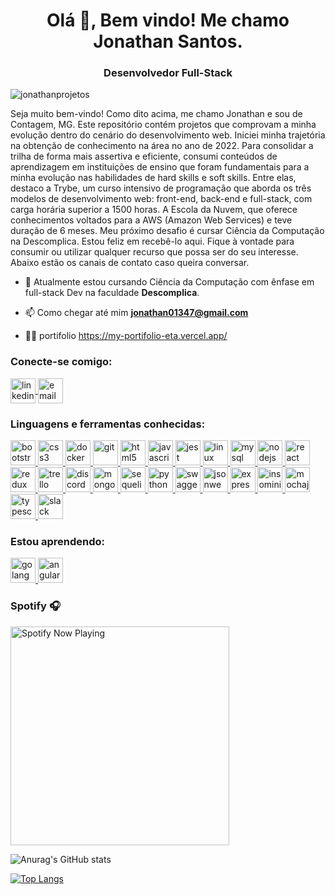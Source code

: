 <h1 align="center">Olá 👋, Bem vindo! Me chamo Jonathan Santos.</h1>
<h3 align="center">Desenvolvedor Full-Stack</h3>

<p align="left"> <img src="https://komarev.com/ghpvc/?username=jonathanprojetos&label=Profile%20views&color=0e75b6&style=flat" alt="jonathanprojetos" /> </p>
<p>
  Seja muito bem-vindo! Como dito acima, me chamo Jonathan e sou de Contagem, MG. Este repositório contém projetos que comprovam a minha evolução dentro do cenário do desenvolvimento web. Iniciei minha trajetória na obtenção de conhecimento na área no ano de 2022. Para consolidar a trilha de forma mais assertiva e eficiente, consumi conteúdos de aprendizagem em instituições de ensino que foram fundamentais para a minha evolução nas habilidades de hard skills e soft skills. Entre elas, destaco a Trybe, um curso intensivo de programação que aborda os três modelos de desenvolvimento web: front-end, back-end e full-stack, com carga horária superior a 1500 horas. A Escola da Nuvem, que oferece conhecimentos voltados para a AWS (Amazon Web Services) e teve duração de 6 meses. Meu próximo desafio é cursar Ciência da Computação na Descomplica. Estou feliz em recebê-lo aqui. Fique à vontade para consumir ou utilizar qualquer recurso que possa ser do seu interesse. Abaixo estão os canais de contato caso queira conversar.
</p>

- 🌱 Atualmente estou cursando Ciência da Computação com ênfase em full-stack Dev na faculdade **Descomplica**.

- 📫 Como chegar até mim **jonathan01347@gmail.com**

- 👨‍💻 portifolio https://my-portifolio-eta.vercel.app/

<h3 align="left">Conecte-se comigo:</h3>
<p align="left">
<a href="https://linkedin.com/in/jonathan-jhon" target="blank">
  <img align="center" src="https://img.shields.io/badge/linkedin-%230077B5.svg?style=for-the-badge&logo=linkedin&logoColor=white" alt="linkedin" height="40" />
</a>
<a href="mailto:jonathan01347@gmail.com" target="blank">
  <img align="center" src="https://img.shields.io/badge/Gmail-D14836?style=for-the-badge&logo=gmail&logoColor=white" alt="email" height="40" />
</a>
</p>

<h3 align="left" >Linguagens e ferramentas conhecidas:</h3>

<p align="left"> 
  <a href="https://getbootstrap.com" target="_blank" rel="noreferrer"> 
    <img src="https://img.shields.io/badge/bootstrap-%238511FA.svg?style=for-the-badge&logo=bootstrap&logoColor=white" alt="bootstrap" height="40"/> 
  </a> 
  <a href="https://www.w3schools.com/css/" target="_blank" rel="noreferrer"> 
    <img src="https://img.shields.io/badge/css3-%231572B6.svg?style=for-the-badge&logo=css3&logoColor=white" alt="css3" height="40"/> 
  </a> 
  <a href="https://www.docker.com/" target="_blank" rel="noreferrer"> 
    <img src="https://img.shields.io/badge/docker-%230db7ed.svg?style=for-the-badge&logo=docker&logoColor=white" alt="docker" height="40"/> 
  </a> 
  <a href="https://git-scm.com/" target="_blank" rel="noreferrer"> 
    <img src="https://img.shields.io/badge/git-%23F05033.svg?style=for-the-badge&logo=git&logoColor=white" alt="git" height="40"/> 
  </a> 
  <a href="https://www.w3.org/html/" target="_blank" rel="noreferrer"> 
    <img src="https://img.shields.io/badge/html5-%23E34F26.svg?style=for-the-badge&logo=html5&logoColor=white" alt="html5" height="40"/> 
  </a> 
  <a href="https://developer.mozilla.org/en-US/docs/Web/JavaScript" target="_blank" rel="noreferrer"> 
    <img src="https://img.shields.io/badge/javascript-%23323330.svg?style=for-the-badge&logo=javascript&logoColor=%23F7DF1E" alt="javascript" height="40"/> 
  </a> 
  <a href="https://jestjs.io" target="_blank" rel="noreferrer"> 
    <img src="https://img.shields.io/badge/-jest-%23C21325?style=for-the-badge&logo=jest&logoColor=white" alt="jest" height="40"/> 
  </a> 
  <a href="https://www.linux.org/" target="_blank" rel="noreferrer"> 
    <img src="https://img.shields.io/badge/Linux-FCC624?style=for-the-badge&logo=linux&logoColor=black" alt="linux" height="40"/> 
  </a> 
  <a href="https://www.mysql.com/" target="_blank" rel="noreferrer"> 
    <img src="https://img.shields.io/badge/mysql-%2300f.svg?style=for-the-badge&logo=mysql&logoColor=white" alt="mysql" height="40"/> 
  </a> 
  <a href="https://nodejs.org" target="_blank" rel="noreferrer"> 
    <img src="https://img.shields.io/badge/node.js-6DA55F?style=for-the-badge&logo=node.js&logoColor=white" alt="nodejs" height="40"/> 
  </a> 
  <a href="https://reactjs.org/" target="_blank" rel="noreferrer"> 
    <img src="https://img.shields.io/badge/react-%2320232a.svg?style=for-the-badge&logo=react&logoColor=%2361DAFB" alt="react" height="40"/> 
  </a> 
  <a href="https://redux.js.org" target="_blank" rel="noreferrer"> 
    <img src="https://img.shields.io/badge/redux-%23593d88.svg?style=for-the-badge&logo=redux&logoColor=white" alt="redux" height="40"/> 
  </a> 
  <a href="https://trello.com" target="_blanck" rel="noreferrer">
    <img src="https://img.shields.io/badge/Trello-%23026AA7.svg?style=for-the-badge&logo=Trello&logoColor=white" alt="trello" height="40"/>
  </a>
  <a href="https://discord.com" target="_blanck" rel="noreferrer">
    <img src="https://img.shields.io/badge/Discord-%235865F2.svg?style=for-the-badge&logo=discord&logoColor=white" alt="discord" height="40"/>
  </a>
  <a href="https://www.mongodb.com" target="_blanck" rel="noreferrer">
    <img src="https://img.shields.io/badge/MongoDB-%234ea94b.svg?style=for-the-badge&logo=mongodb&logoColor=white" alt="mongodb" height="40"/>
  </a>
  <a href="https://sequelize.org/docs/v6" target="_blanck" rel="noreferrer">
    <img src="https://img.shields.io/badge/Sequelize-52B0E7?style=for-the-badge&logo=Sequelize&logoColor=white" alt="sequelize" height="40"/>
  </a>
  <a href="https://www.python.org/" target="_blanck" rel="noreferrer">
    <img src="https://img.shields.io/badge/python-3670A0?style=for-the-badge&logo=python&logoColor=ffdd54" alt="python" height="40"/>
  </a>
  <a href="https://swagger.io" target="_blanck" rel="noreferrer">
    <img src="https://img.shields.io/badge/-Swagger-%23Clojure?style=for-the-badge&logo=swagger&logoColor=white" alt="swagger" height="40"/>
  </a>
  <a href="https://jwt.io" target="_blanck" rel="noreferrer">
    <img src="https://img.shields.io/badge/JWT-black?style=for-the-badge&logo=JSON%20web%20tokens" alt="jsonwebtoken" height="40"/>
  </a>
  <a href="https://expressjs.com" target="_blanck" rel="noreferrer">
    <img src="https://img.shields.io/badge/express.js-%23404d59.svg?style=for-the-badge&logo=express&logoColor=%2361DAFB" alt="expressjs" height="40"/>
  </a>
  <a href="https://docs.insomnia.rest" target="_blanck" rel="noreferrer">
    <img src="https://img.shields.io/badge/Insomnia-black?style=for-the-badge&logo=insomnia&logoColor=5849B" alt="insominia" height="40"/>
  </a>
  <a href="https://mochajs.org" target="_blanck" rel="noreferrer">
    <img src="https://img.shields.io/badge/-mocha-%238D6748?style=for-the-badge&logo=mocha&logoColor=white" alt="mochajs" height="40"/>
  </a>
  <a href="https://www.typescriptlang.org/" target="_blanck" rel="noreferrer">
    <img src="https://img.shields.io/badge/typescript-%23007ACC.svg?style=for-the-badge&logo=typescript&logoColor=white" alt="typescript" height="40"/>
  </a>
  <a href="https://slack.com" target="_blanck" rel="noreferrer">
    <img src="https://img.shields.io/badge/Slack-4A154B?style=for-the-badge&logo=slack&logoColor=white" alt="slack" height="40"/>
  </a>
</p>

<h3 align="left">Estou aprendendo:</h3>
<p>
  <a href="https://go.dev" target="_blanck" rel="noreferrer">
    <img src="https://img.shields.io/badge/GoLand-0f0f0f?&style=for-the-badge&logo=goland&logoColor=white" alt="golang" height="40"/>
  </a>
  <a href="https://angular.io" target="_blanck" rel="noreferrer">
    <img src="https://img.shields.io/badge/angular-%23DD0031.svg?style=for-the-badge&logo=angular&logoColor=white" alt="angularjs" height="40"/>
  </a>
</p>

### Spotify 🎧

[<img src="https://novatorem-quhjkrawu-jonathanprojetos.vercel.app/api/spotify" alt="Spotify Now Playing" width="350" />](https://open.spotify.com/user/my3i7tuyhop50yksv3d78qrhe)

![Anurag's GitHub stats](https://github-readme-stats.vercel.app/api?username=jonathanprojetos&show_icons=true&theme=radical)

[![Top Langs](https://github-readme-stats.vercel.app/api/top-langs/?username=jonathanprojetos&langs_count=8&show_icons=true&theme=radical)](https://github.com/anuraghazra/github-readme-stats)

